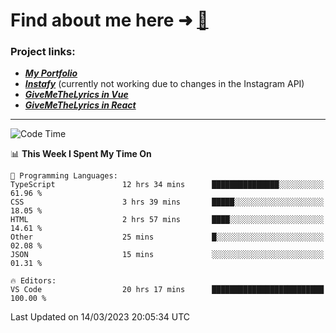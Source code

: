 # Find about me here ➜ [🧑](https://pauabella.dev)

### Project links:
- ***[My Portfolio](https://pauabella.dev)***
- ***[Instafy](https://instafy.me)*** (currently not working due to changes in the Instagram API)
- ***[GiveMeTheLyrics in Vue](https://lyrics.pauabella.dev)***
- ***[GiveMeTheLyrics in React](https://pauabella.dev/GiveMeTheLyrics)***

---
<!--START_SECTION:waka-->
![Code Time](http://img.shields.io/badge/Code%20Time-1%2C988%20hrs%2038%20mins-blue)

📊 **This Week I Spent My Time On** 

```text
💬 Programming Languages: 
TypeScript               12 hrs 34 mins      ███████████████░░░░░░░░░░   61.96 % 
CSS                      3 hrs 39 mins       █████░░░░░░░░░░░░░░░░░░░░   18.05 % 
HTML                     2 hrs 57 mins       ████░░░░░░░░░░░░░░░░░░░░░   14.61 % 
Other                    25 mins             █░░░░░░░░░░░░░░░░░░░░░░░░   02.08 % 
JSON                     15 mins             ░░░░░░░░░░░░░░░░░░░░░░░░░   01.31 % 

🔥 Editors: 
VS Code                  20 hrs 17 mins      █████████████████████████   100.00 % 
```


 Last Updated on 14/03/2023 20:05:34 UTC
<!--END_SECTION:waka-->
